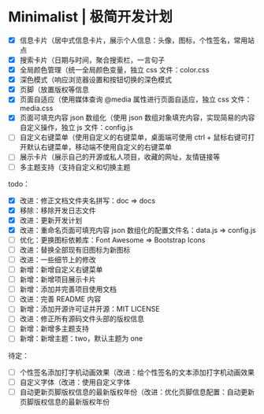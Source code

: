 <!-- Copyright © 2021 Cai Hai. All Rights Reserved. -->

# Minimalist | 极简开发计划

- [x] 信息卡片（居中式信息卡片，展示个人信息：头像，图标，个性签名，常用站点
- [x] 搜索卡片（日期与时间，聚合搜索栏，一言句子
- [x] 全局颜色管理（统一全局颜色变量，独立 css 文件：color.css
- [x] 深色模式（响应浏览器设置和按钮切换的深色模式
- [x] 页脚（放置版权等信息
- [x] 页面自适应（使用媒体查询 @media 属性进行页面自适应，独立 css 文件：media.css
- [x] 页面可填充内容 json 数组化（使用 json 数组对象填充内容，实现简易的内容自定义操作，独立 js 文件：config.js
- [ ] 自定义右键菜单（使用自定义的右键菜单，桌面端可使用 ctrl + 鼠标右键可打开默认右键菜单，移动端不使用自定义的右键菜单
- [ ] 展示卡片（展示自己的开源或私人项目，收藏的网址，友情链接等
- [ ] 多主题支持（支持自定义和切换主题

todo：

- [x] 改进：修正文档文件夹名拼写：doc => docs
- [x] 移除：移除开发日志文件
- [x] 改进：更新开发计划
- [x] 改进：重命名页面可填充内容 json 数组化的配置文件名：data.js => config.js
- [ ] 优化：更换图标依赖库：Font Awesome => Bootstrap Icons
- [ ] 改进：替换全部现有旧图标为新图标
- [ ] 改进：一些细节上的修改
- [ ] 新增：新增自定义右键菜单
- [ ] 新增：新增项目展示卡片
- [ ] 新增：添加并完善项目使用文档
- [ ] 改进：完善 README 内容
- [ ] 新增：添加开源许可证并开源：MIT LICENSE
- [ ] 改进：修正所有源码文件头部的版权信息
- [ ] 新增：新增多主题支持
- [ ] 新增：新增主题：two，默认主题为 one

待定：

- [ ] 个性签名添加打字机动画效果（改进：给个性签名的文本添加打字机动画效果
- [ ] 自定义字体（改进：使用自定义字体
- [ ] 自动更新页脚版权信息的最新版权年份（改进：优化页脚信息配置：自动更新页脚版权信息的最新版权年份
